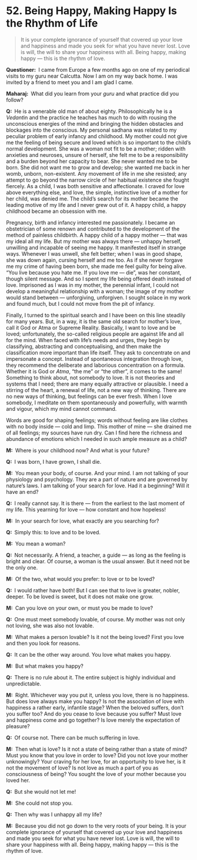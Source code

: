 # 52. Being Happy, Making Happy Is the Rhythm of Life

>It is your complete ignorance of yourself that covered up your love and happiness and made you seek for what you have never lost. Love is will, the will to share your happiness with all. Being happy, making happy — this is the rhythm of love.

**Questioner:**&ensp;I came from Europe a few months ago on one of my periodical visits to my <span data-tippy-content="Spiritual teacher, preceptor.">guru</span> near Calcutta. Now I am on my way back home. I was invited by a friend to meet you and I am glad I came.

**Maharaj:**&ensp;What did you learn from your *guru* and what practice did you follow?

**Q:**&ensp;He is a venerable old man of about eighty. Philosophically he is a *Vedant*in and the practice he teaches has much to do with rousing the unconscious energies of the mind and bringing the hidden obstacles and blockages into the conscious. My personal <span data-tippy-content="The practice which produces success, <em>siddhi</em>.">sadhana</span> was related to my peculiar problem of early infancy and childhood. My mother could not give me the feeling of being secure and loved which is so important to the child’s normal development. She was a woman not fit to be a mother; ridden with anxieties and neuroses, unsure of herself, she felt me to be a responsibility and a burden beyond her capacity to bear. She never wanted me to be born. She did not want me to grow and develop; she wanted me back in her womb, unborn, non-existent. Any movement of life in me she resisted; any attempt to go beyond the narrow circle of her habitual existence she fought fiercely. As a child, I was both sensitive and affectionate. I craved for love above everything else, and love, the simple, instinctive love of a mother for her child, was denied me. The child’s search for its mother became the leading motive of my life and I never grew out of it. A happy child, a happy childhood became an obsession with me. 

Pregnancy, birth and infancy interested me passionately. I became an obstetrician of some renown and contributed to the development of the method of painless childbirth. A happy child of a happy mother — that was my ideal all my life. But my mother was always there — unhappy herself, unwilling and incapable of seeing me happy. It manifested itself in strange ways. Whenever I was unwell, she felt better; when I was in good shape, she was down again, cursing herself and me too. As if she never forgave me my crime of having been born, she made me feel guilty for being alive. “You live because you hate me. If you love me — die”, was her constant, though silent message. And so I spent my life being offered death instead of love. Imprisoned as I was in my mother, the perennial infant, I could not develop a meaningful relationship with a woman; the image of my mother would stand between — unforgiving, unforgiven. I sought solace in my work and found much, but I could not move from the pit of infancy. 

Finally, I turned to the spiritual search and I have been on this line steadily for many years. But, in a way, it is the same old search for mother’s love, call it God or <span data-tippy-content="The Supreme Self, the individual soul. <em>Atman</em> is beyond all the three <em>guna</em>s of <em>prakriti</em>. It is not the <em>atman</em> that acts but only the <em>prakriti</em>.">Atma</span> or Supreme Reality. Basically, I want to love and be loved; unfortunately, the so-called religious people are against life and all for the mind. When faced with life’s needs and urges, they begin by classifying, abstracting and conceptualising, and then make the classification more important than life itself. They ask to concentrate on and impersonate a concept. Instead of spontaneous integration through love, they recommend the deliberate and laborious concentration on a formula. Whether it is God or *Atma*, “the me” or “the other”, it comes to the same! Something to think about, not somebody to love. It is not theories and systems that I need; there are many equally attractive or plausible. I need a stirring of the heart, a renewal of life, not a new way of thinking. There are no new ways of thinking, but feelings can be ever fresh. When I love somebody, I meditate on them spontaneously and powerfully, with warmth and vigour, which my mind cannot command. 

Words are good for shaping feelings; words without feeling are like clothes with no body inside — cold and limp. This mother of mine — she drained me of all feelings; my sources have run dry. Can I find here the richness and abundance of emotions which I needed in such ample measure as a child?

**M:**&ensp;Where is your childhood now? And what is your future?

**Q:**&ensp;I was born, I have grown, I shall die.

**M:**&ensp;You mean your body, of course. And your mind. I am not talking of your physiology and psychology. They are a part of nature and are governed by nature’s laws. I am talking of your search for love. Had it a beginning? Will it have an end?

**Q:**&ensp;I really cannot say. It is there — from the earliest to the last moment of my life. This yearning for love — how constant and how hopeless!

**M:**&ensp;In your search for love, what exactly are you searching for?

**Q:**&ensp;Simply this: to love and to be loved.

**M:**&ensp;You mean a woman?

**Q:**&ensp;Not necessarily. A friend, a teacher, a guide — as long as the feeling is bright and clear. Of course, a woman is the usual answer. But it need not be the only one.

**M:**&ensp;Of the two, what would you prefer: to love or to be loved?

**Q:**&ensp;I would rather have both! But I can see that to love is greater, nobler, deeper. To be loved is sweet, but it does not make one grow.

**M:**&ensp;Can you love on your own, or must you be made to love?

**Q:**&ensp;One must meet somebody lovable, of course. My mother was not only not loving, she was also not lovable.

**M:**&ensp;What makes a person lovable? Is it not the being loved? First you love and then you look for reasons.

**Q:**&ensp;It can be the other way around. You love what makes you happy.

**M:**&ensp;But what makes you happy?

**Q:**&ensp;There is no rule about it. The entire subject is highly individual and unpredictable.

**M:**&ensp;Right. Whichever way you put it, unless you love, there is no happiness. But does love always make you happy? Is not the association of love with happiness a rather early, infantile stage? When the beloved suffers, don’t you suffer too? And do you cease to love because you suffer? Must love and happiness come and go together? Is love merely the expectation of pleasure?

**Q:**&ensp;Of course not. There can be much suffering in love.

**M:**&ensp;Then what is love? Is it not a state of being rather than a state of mind? Must you know that you love in order to love? Did you not love your mother unknowingly? Your craving for her love, for an opportunity to love her, is it not the movement of love? Is not love as much a part of you as consciousness of being? You sought the love of your mother because you loved her.

**Q:**&ensp;But she would not let me!

**M:**&ensp;She could not stop you.

**Q:**&ensp;Then why was I unhappy all my life?

**M:**&ensp;Because you did not go down to the very roots of your being. It is your complete ignorance of yourself that covered up your love and happiness and made you seek for what you have never lost. Love is will, the will to share your happiness with all. Being happy, making happy — this is the rhythm of love.

<script>
export default {
  props: ["slot-key"],
  mounted () {
    tippy("[data-tippy-content]", {allowHTML: true});
  }
}
</script>